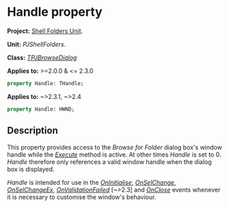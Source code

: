 # Handle property

**Project:** [Shell Folders Unit](../API.md).

**Unit:** _PJShellFolders_.

**Class:** _[TPJBrowseDialog](./TPJBrowseDialog.md)_

**Applies to:** >=2.0.0 & <= 2.3.0

```pascal
property Handle: THandle;
```

**Applies to:** ~>2.3.1, ~>2.4

```pascal
property Handle: HWND;
```

## Description

This property provides access to the _Browse for Folder_ dialog box's window handle while the _[Execute](./TPJBrowseDialog-Execute.md)_ method is active. At other times _Handle_ is set to 0. _Handle_ therefore only references a valid window handle when the dialog box is displayed.

_Handle_ is intended for use in the _[OnInitialise](./TPJBrowseDialog-OnInitialise.md)_, _[OnSelChange](./TPJBrowseDialog-OnSelChange.md)_, _[OnSelChangeEx](./TPJBrowseDialog-OnSelChangeEx.md)_, _[OnValidationFailed](./TPJBrowseDialog-OnValidationFailed.md)_ [~>2.3] and _[OnClose](./TPJBrowseDialog-OnClose.md)_ events whenever it is necessary to customise the window's behaviour.
